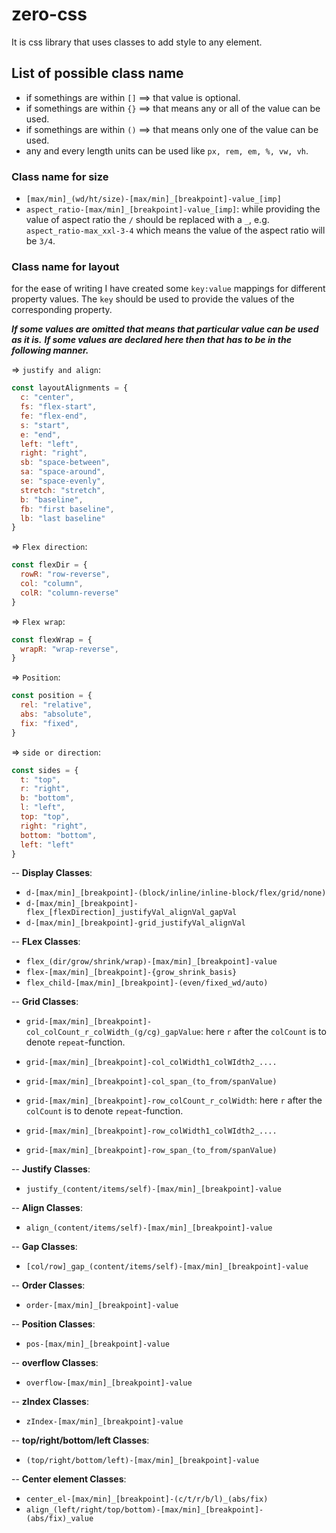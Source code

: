 # zero-css

It is css library that uses classes to add style to any element.

## List of possible class name

- if somethings are within `[]` ==> that value is optional.
- if somethings are within `{}` ==> that means any or all of the value can be used.
- if somethings are within `()` ==> that means only one of the value can be used.
- any and every length units can be used like `px, rem, em, %, vw, vh`.

### Class name for size

- `[max/min]_(wd/ht/size)-[max/min]_[breakpoint]-value_[imp]`
- `aspect_ratio-[max/min]_[breakpoint]-value_[imp]`:
  while providing the value of aspect ratio the `/` should be replaced with a `_`,
  e.g. `aspect_ratio-max_xxl-3-4` which means the value of the aspect ratio will be `3/4`.

### Class name for layout

for the ease of writing I have created some `key:value` mappings for different property values. The `key` should be used to provide the values of the corresponding property.

***If some values are omitted that means that particular value can be used as it is.***
***If some values are declared here then that has to be in the following manner.***

=> `justify and align`:

``` js
const layoutAlignments = {
  c: "center",
  fs: "flex-start",
  fe: "flex-end",
  s: "start",
  e: "end",
  left: "left",
  right: "right",
  sb: "space-between",
  sa: "space-around",
  se: "space-evenly",
  stretch: "stretch",
  b: "baseline",
  fb: "first baseline",
  lb: "last baseline"
}
```

=> `Flex direction`:

``` js
const flexDir = {
  rowR: "row-reverse",
  col: "column",
  colR: "column-reverse"
}
```

=> `Flex wrap`:

``` js
const flexWrap = {
  wrapR: "wrap-reverse",
}
```

=> `Position`:

``` js
const position = {
  rel: "relative",
  abs: "absolute",
  fix: "fixed",
}
```

=> `side or direction`:

``` js
const sides = {
  t: "top",
  r: "right",
  b: "bottom",
  l: "left",
  top: "top",
  right: "right",
  bottom: "bottom",
  left: "left"
}
```

-- **Display Classes**:

- `d-[max/min]_[breakpoint]-(block/inline/inline-block/flex/grid/none)`
- `d-[max/min]_[breakpoint]-flex_[flexDirection]_justifyVal_alignVal_gapVal`
- `d-[max/min]_[breakpoint]-grid_justifyVal_alignVal`

-- **FLex Classes**:

- `flex_(dir/grow/shrink/wrap)-[max/min]_[breakpoint]-value`
- `flex-[max/min]_[breakpoint]-{grow_shrink_basis}`
- `flex_child-[max/min]_[breakpoint]-(even/fixed_wd/auto)`

-- **Grid Classes**:

- `grid-[max/min]_[breakpoint]-col_colCount_r_colWidth_(g/cg)_gapValue`:
here `r` after the `colCount` is to denote `repeat`-function.
- `grid-[max/min]_[breakpoint]-col_colWidth1_colWIdth2_....`
- `grid-[max/min]_[breakpoint]-col_span_(to_from/spanValue)`

- `grid-[max/min]_[breakpoint]-row_colCount_r_colWidth`:
here `r` after the `colCount` is to denote `repeat`-function.
- `grid-[max/min]_[breakpoint]-row_colWidth1_colWIdth2_....`
- `grid-[max/min]_[breakpoint]-row_span_(to_from/spanValue)`

-- **Justify Classes**:

- `justify_(content/items/self)-[max/min]_[breakpoint]-value`

-- **Align Classes**:

- `align_(content/items/self)-[max/min]_[breakpoint]-value`

-- **Gap Classes**:

- `[col/row]_gap_(content/items/self)-[max/min]_[breakpoint]-value`

-- **Order Classes**:

- `order-[max/min]_[breakpoint]-value`

-- **Position Classes**:

- `pos-[max/min]_[breakpoint]-value`

-- **overflow Classes**:

- `overflow-[max/min]_[breakpoint]-value`

-- **zIndex Classes**:

- `zIndex-[max/min]_[breakpoint]-value`

-- **top/right/bottom/left Classes**:

- `(top/right/bottom/left)-[max/min]_[breakpoint]-value`

-- **Center element Classes**:

- `center_el-[max/min]_[breakpoint]-(c/t/r/b/l)_(abs/fix)`
- `align_(left/right/top/bottom)-[max/min]_[breakpoint]-(abs/fix)_value`
